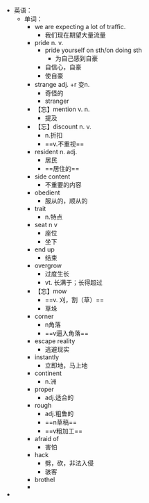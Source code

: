 - 英语：
	- 单词：
		- we are expecting a lot of traffic.
			- 我们现在期望大量流量
		- pride n. v.
			- pride yourself on sth/on doing sth
				- 为自己感到自豪
			- 自信心，自豪
			- 使自豪
		- strange adj. +r 变n.
			- 奇怪的
			- stranger
		- 【忘】mention v. n.
			- 提及
		- 【忘】discount n. v.
			- n.折扣
			- ==v.不重视==
		- resident n. adj.
			- 居民
			- ==居住的==
		- side content
			- 不重要的内容
		- obedient
			- 服从的，顺从的
		- trait
			- n.特点
		- seat n v
			- 座位
			- 坐下
		- end up
			- 结束
		- overgrow
			- 过度生长
			- vt. 长满于；长得超过
		- 【忘】mow
			- ==v. 刈，割（草）==
			- 草垛
		- corner
			- n角落
			- ==v逼入角落==
		- escape reality
			- 逃避现实
		- instantly
			- 立即地，马上地
		- continent
			- n.洲
		- proper
			- adj.适合的
		- rough
			- adj.粗鲁的
			- ==n草稿==
			- ==v粗加工==
		- afraid of
			- 害怕
		- hack
			- 劈，砍，非法入侵
			- 骇客
		- brothel
		-
-